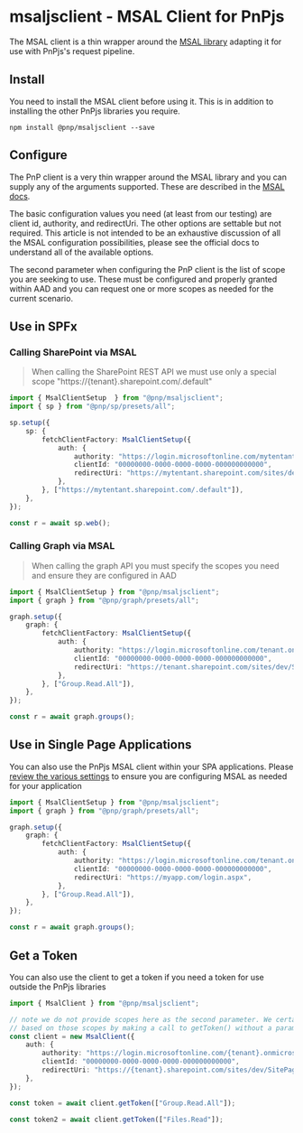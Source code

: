 # msaljsclient - MSAL Client for PnPjs

The MSAL client is a thin wrapper around the [MSAL library](https://github.com/AzureAD/microsoft-authentication-library-for-js) adapting it for use with PnPjs's request pipeline.

## Install

You need to install the MSAL client before using it. This is in addition to installing the other PnPjs libraries you require.

`npm install @pnp/msaljsclient --save`

## Configure

The PnP client is a very thin wrapper around the MSAL library and you can supply any of the arguments supported. These are described in the [MSAL docs](https://azuread.github.io/microsoft-authentication-library-for-js/ref/msal-core/modules/_configuration_.html).

The basic configuration values you need (at least from our testing) are client id, authority, and redirectUri. The other options are settable but not required. This article is not intended to be an exhaustive discussion of all the MSAL configuration possibilities, please see the official docs to understand all of the available options.

The second parameter when configuring the PnP client is the list of scope you are seeking to use. These must be configured and properly granted within AAD and you can request one or more scopes as needed for the current scenario.

## Use in SPFx

### Calling SharePoint via MSAL

> When calling the SharePoint REST API we must use only a special scope "https://{tenant}.sharepoint.com/.default"

```TypeScript
import { MsalClientSetup  } from "@pnp/msaljsclient";
import { sp } from "@pnp/sp/presets/all";

sp.setup({
    sp: {
        fetchClientFactory: MsalClientSetup({
            auth: {
                authority: "https://login.microsoftonline.com/mytentant.onmicrosoft.com/",
                clientId: "00000000-0000-0000-0000-000000000000",
                redirectUri: "https://mytentant.sharepoint.com/sites/dev/SitePages/test.aspx",
            },
        }, ["https://mytentant.sharepoint.com/.default"]),
    },
});

const r = await sp.web();
```

### Calling Graph via MSAL

> When calling the graph API you must specify the scopes you need and ensure they are configured in AAD

```TypeScript
import { MsalClientSetup } from "@pnp/msaljsclient";
import { graph } from "@pnp/graph/presets/all";

graph.setup({
    graph: {
        fetchClientFactory: MsalClientSetup({
            auth: {
                authority: "https://login.microsoftonline.com/tenant.onmicrosoft.com/",
                clientId: "00000000-0000-0000-0000-000000000000",
                redirectUri: "https://tenant.sharepoint.com/sites/dev/SitePages/test.aspx",
            },
        }, ["Group.Read.All"]),
    },
});

const r = await graph.groups();
```

## Use in Single Page Applications

You can also use the PnPjs MSAL client within your SPA applications. Please [review the various settings](https://azuread.github.io/microsoft-authentication-library-for-js/ref/msal-core/modules/_configuration_.html) to ensure you are configuring MSAL as needed for your application

```TypeScript
import { MsalClientSetup } from "@pnp/msaljsclient";
import { graph } from "@pnp/graph/presets/all";

graph.setup({
    graph: {
        fetchClientFactory: MsalClientSetup({
            auth: {
                authority: "https://login.microsoftonline.com/tenant.onmicrosoft.com/",
                clientId: "00000000-0000-0000-0000-000000000000",
                redirectUri: "https://myapp.com/login.aspx",
            },
        }, ["Group.Read.All"]),
    },
});

const r = await graph.groups();
```

## Get a Token

You can also use the client to get a token if you need a token for use outside the PnPjs libraries

```TypeScript
import { MsalClient } from "@pnp/msaljsclient";

// note we do not provide scopes here as the second parameter. We certainly could and will get a token
// based on those scopes by making a call to getToken() without a param.
const client = new MsalClient({
    auth: {
        authority: "https://login.microsoftonline.com/{tenant}.onmicrosoft.com/",
        clientId: "00000000-0000-0000-0000-000000000000",
        redirectUri: "https://{tenant}.sharepoint.com/sites/dev/SitePages/webpacktest.aspx",
    },
});

const token = await client.getToken(["Group.Read.All"]);

const token2 = await client.getToken(["Files.Read"]);
```


